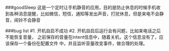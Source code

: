 ###goodSleep
这是一个定时让手机静音的应用，目的是防止休息的时候手机收到各种消息提醒，比如微信，短信，通知等发出声音，打扰休息，但是来电不会静音，闹铃不会静音


###bug list
#1. 开机自启不成功
#2. 开机自启后运行会有问题，比如来电话之后不能恢复音量， 之前保存的音量在intent信息中，随着关机，这个信息没有了，应该保存一个备份在配置文件
中，并且监听音量改变事件，做合理的处理。
